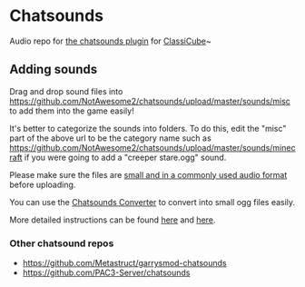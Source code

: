# Chatsounds

Audio repo for [the chatsounds plugin](https://github.com/SpiralP/rust-classicube-chatsounds-plugin) for [ClassiCube](https://www.classicube.net/)~

## Adding sounds

Drag and drop sound files into https://github.com/NotAwesome2/chatsounds/upload/master/sounds/misc to add them into the game easily!  

It's better to categorize the sounds into folders.  To do this, edit the "misc" part of the above url to be the category name such as https://github.com/NotAwesome2/chatsounds/upload/master/sounds/minecraft if you were going to add a "creeper stare.ogg" sound.

Please make sure the files are [small and in a commonly used audio format](https://github.com/Metastruct/garrysmod-chatsounds/blob/master/HOW%20TO%20ADD%20SOUNDS.txt#L13) before uploading.

You can use the [Chatsounds Converter](https://carbonated-three-daphne.glitch.me/) to convert into small ogg files easily.

More detailed instructions can be found [here](https://github.com/Metastruct/garrysmod-chatsounds/blob/master/HOW%20TO%20ADD%20SOUNDS.txt) and [here](https://github.com/PAC3-Server/chatsounds/blob/master/README.md).

### Other chatsound repos

* https://github.com/Metastruct/garrysmod-chatsounds
* https://github.com/PAC3-Server/chatsounds
